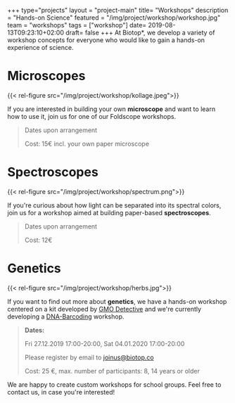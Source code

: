 +++
type="projects"
layout = "project-main"
title= "Workshops"
description = "Hands-on Science"
featured = "/img/project/workshop/workshop.jpg"
team = "workshops"
tags = ["workshop"]
date= 2019-08-13T09:23:10+02:00
draft= false
+++
At Biotop*, we develop a variety of workshop concepts for everyone who would like to gain a hands-on experience of science.


# Microscopes
{{< rel-figure src="/img/project/workshop/kollage.jpeg">}}

If you are interested in building your own **microscope** and want to learn how to use it, join us for one of our Foldscope workshops.

> Dates upon arrangement
>
> Cost: 15€ incl. your own paper microscope

# Spectroscopes
{{< rel-figure src="/img/project/workshop/spectrum.png">}}

If you're curious about how light can be separated into its spectral colors, join us for a workshop aimed at building paper-based **spectroscopes**.

> Dates upon arrangement
>
> Cost: 12€

# Genetics
{{< rel-figure src="/img/project/workshop/herbs.jpg">}}

If you want to find out more about **genetics**, we have a hands-on workshop centered on a kit developed by [GMO Detective](https://gmodetective.com/) and we're currently developing a [DNA-Barcoding](http://biotop.co/projects/barcoding/) workshop.

> **Dates:**
>
> Fri 27.12.2019 17:00-20:00, Sat 04.01.2020  17:00-20:00
>
> Please register by email to joinus@biotop.co
>
> Cost: 25 €, max. number of participants: 8, 14 years or older

We are happy to create custom workshops for school groups. Feel free to contact us, in case you're interested!
